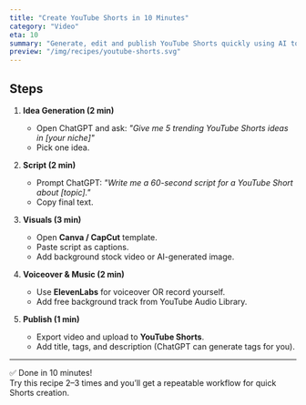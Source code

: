 ```yaml
---
title: "Create YouTube Shorts in 10 Minutes"
category: "Video"
eta: 10
summary: "Generate, edit and publish YouTube Shorts quickly using AI tools like ChatGPT, Canva and CapCut."
preview: "/img/recipes/youtube-shorts.svg"
---
```


## Steps

1. **Idea Generation (2 min)**  
   - Open ChatGPT and ask: *"Give me 5 trending YouTube Shorts ideas in [your niche]"*  
   - Pick one idea.

2. **Script (2 min)**  
   - Prompt ChatGPT: *"Write me a 60-second script for a YouTube Short about [topic]."*  
   - Copy final text.

3. **Visuals (3 min)**  
   - Open **Canva / CapCut** template.  
   - Paste script as captions.  
   - Add background stock video or AI-generated image.  

4. **Voiceover & Music (2 min)**  
   - Use **ElevenLabs** for voiceover OR record yourself.  
   - Add free background track from YouTube Audio Library.  

5. **Publish (1 min)**  
   - Export video and upload to **YouTube Shorts**.  
   - Add title, tags, and description (ChatGPT can generate tags for you).

---

✅ Done in 10 minutes!  
Try this recipe 2–3 times and you’ll get a repeatable workflow for quick Shorts creation.  

